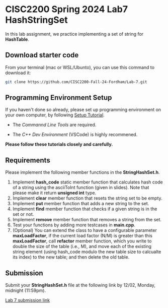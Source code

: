 # CISC2200 Spring 2024 Lab7 HashStringSet

In this lab assignment, we practice implementing a set of string for **HashTable**.

## Download starter code

From your terminal (mac or WSL/Ubunto), you can use this command to download it:

```bash
git clone https://github.com/CISC2200-Fall-24-Fordham/Lab-7.git
```

## Programming Environment Setup

If you haven't done so already, please set up programming environment on your
own computer, by following [Setup Tutorial](https://eecs280staff.github.io/tutorials/).

- The _Commannd Line Tools_ are required.

- The _C++ Dev Environment_ (VSCode) is highly recommened.

**Please follow these tutorials closely and carefully.**

## Requirements

Please implement the following member functions in the **StringHashSet.h**.

1. Implement **hash_code** static member function that calculates hash code of a
string using the asciiToInt function (given in slides). Note that please make
it return **unsigned int** type.
2. Implement **clear** member function that resets the string set to be empty.
3. Implement **put** member function that adds a new string to the set.
4. Implement **find** member function that checks if a given string is in the
set or not.
5. Implement **remove** member function that removes a string from the set.
6. Test your functions by adding more testcases in  **main.cpp**.
7. (Optional) You can extend the class to have a configurable parameter
**maxLoadFactor**, if the current load factor (N/M) is greater than this
**maxLoadFactor**, call **refactor** member function, which you write to
double the size of the table (i.e., M), and move each of the existing
string element (using hash_code modulo the new table size to calcualte
its index) to the new table; and then delete the old table.

## Submission

Submit your **StringHashSet.h** file at the following link by 12/02,
Monday, midnight (11:59pm).

[Lab 7 submission link](https://storm.cis.fordham.edu:8443/web/project/1955)

